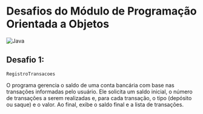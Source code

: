 # Desafios do Módulo de Programação Orientada a Objetos

![Java](https://img.shields.io/badge/java-%23ED8B00.svg?style=for-the-badge&logo=openjdk&logoColor=white)

## Desafio 1:
`RegistroTransacoes`

O programa gerencia o saldo de uma conta bancária com base nas transações informadas pelo usuário. Ele solicita um saldo inicial, o número de transações a serem realizadas e, para cada transação, o tipo (depósito ou saque) e o valor. Ao final, exibe o saldo final e a lista de transações.

